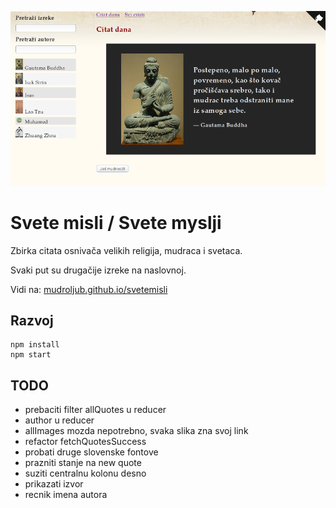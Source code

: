 [![](screen.png)](https://mudroljub.github.io/svetemisli)

# Svete misli / Svete myslji

Zbirka citata osnivača velikih religija, mudraca i svetaca.

Svaki put su drugačije izreke na naslovnoj.

Vidi na: [mudroljub.github.io/svetemisli](https://mudroljub.github.io/svetemisli)

## Razvoj

```
npm install
npm start
```

## TODO

- prebaciti filter allQuotes u reducer
- author u reducer
- allImages mozda nepotrebno, svaka slika zna svoj link
- refactor fetchQuotesSuccess
- probati druge slovenske fontove
- prazniti stanje na new quote
- suziti centralnu kolonu desno
- prikazati izvor
- recnik imena autora
